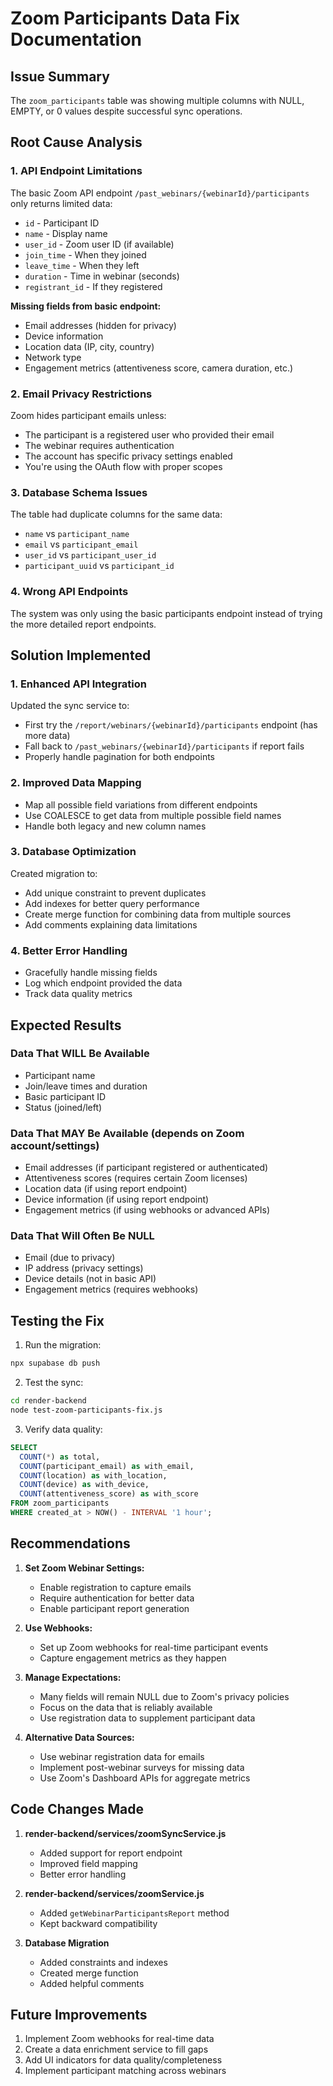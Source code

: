 # Zoom Participants Data Fix Documentation

## Issue Summary
The `zoom_participants` table was showing multiple columns with NULL, EMPTY, or 0 values despite successful sync operations.

## Root Cause Analysis

### 1. API Endpoint Limitations
The basic Zoom API endpoint `/past_webinars/{webinarId}/participants` only returns limited data:
- `id` - Participant ID
- `name` - Display name
- `user_id` - Zoom user ID (if available)
- `join_time` - When they joined
- `leave_time` - When they left
- `duration` - Time in webinar (seconds)
- `registrant_id` - If they registered

**Missing fields from basic endpoint:**
- Email addresses (hidden for privacy)
- Device information
- Location data (IP, city, country)
- Network type
- Engagement metrics (attentiveness score, camera duration, etc.)

### 2. Email Privacy Restrictions
Zoom hides participant emails unless:
- The participant is a registered user who provided their email
- The webinar requires authentication
- The account has specific privacy settings enabled
- You're using the OAuth flow with proper scopes

### 3. Database Schema Issues
The table had duplicate columns for the same data:
- `name` vs `participant_name`
- `email` vs `participant_email`
- `user_id` vs `participant_user_id`
- `participant_uuid` vs `participant_id`

### 4. Wrong API Endpoints
The system was only using the basic participants endpoint instead of trying the more detailed report endpoints.

## Solution Implemented

### 1. Enhanced API Integration
Updated the sync service to:
- First try the `/report/webinars/{webinarId}/participants` endpoint (has more data)
- Fall back to `/past_webinars/{webinarId}/participants` if report fails
- Properly handle pagination for both endpoints

### 2. Improved Data Mapping
- Map all possible field variations from different endpoints
- Use COALESCE to get data from multiple possible field names
- Handle both legacy and new column names

### 3. Database Optimization
Created migration to:
- Add unique constraint to prevent duplicates
- Add indexes for better query performance
- Create merge function for combining data from multiple sources
- Add comments explaining data limitations

### 4. Better Error Handling
- Gracefully handle missing fields
- Log which endpoint provided the data
- Track data quality metrics

## Expected Results

### Data That WILL Be Available
- Participant name
- Join/leave times and duration
- Basic participant ID
- Status (joined/left)

### Data That MAY Be Available (depends on Zoom account/settings)
- Email addresses (if participant registered or authenticated)
- Attentiveness scores (requires certain Zoom licenses)
- Location data (if using report endpoint)
- Device information (if using report endpoint)
- Engagement metrics (if using webhooks or advanced APIs)

### Data That Will Often Be NULL
- Email (due to privacy)
- IP address (privacy settings)
- Device details (not in basic API)
- Engagement metrics (requires webhooks)

## Testing the Fix

1. Run the migration:
```bash
npx supabase db push
```

2. Test the sync:
```bash
cd render-backend
node test-zoom-participants-fix.js
```

3. Verify data quality:
```sql
SELECT 
  COUNT(*) as total,
  COUNT(participant_email) as with_email,
  COUNT(location) as with_location,
  COUNT(device) as with_device,
  COUNT(attentiveness_score) as with_score
FROM zoom_participants
WHERE created_at > NOW() - INTERVAL '1 hour';
```

## Recommendations

1. **Set Zoom Webinar Settings:**
   - Enable registration to capture emails
   - Require authentication for better data
   - Enable participant report generation

2. **Use Webhooks:**
   - Set up Zoom webhooks for real-time participant events
   - Capture engagement metrics as they happen

3. **Manage Expectations:**
   - Many fields will remain NULL due to Zoom's privacy policies
   - Focus on the data that is reliably available
   - Use registration data to supplement participant data

4. **Alternative Data Sources:**
   - Use webinar registration data for emails
   - Implement post-webinar surveys for missing data
   - Use Zoom's Dashboard APIs for aggregate metrics

## Code Changes Made

1. **render-backend/services/zoomSyncService.js**
   - Added support for report endpoint
   - Improved field mapping
   - Better error handling

2. **render-backend/services/zoomService.js**
   - Added `getWebinarParticipantsReport` method
   - Kept backward compatibility

3. **Database Migration**
   - Added constraints and indexes
   - Created merge function
   - Added helpful comments

## Future Improvements

1. Implement Zoom webhooks for real-time data
2. Create a data enrichment service to fill gaps
3. Add UI indicators for data quality/completeness
4. Implement participant matching across webinars
